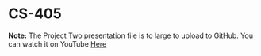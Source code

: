 # CS-405
**Note:** The Project Two presentation file is to large to upload to GitHub. You can watch it on YouTube [Here](https://youtu.be/ebNgvqMR4wU)

